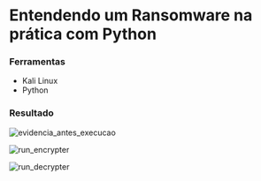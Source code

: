 # Entendendo um Ransomware na prática com Python

### Ferramentas

- Kali Linux
- Python

### Resultado

![evidencia_antes_execucao](https://github.com/user-attachments/assets/7a6bc275-ab3c-4db3-9da0-bee52477adaf)

![run_encrypter](https://github.com/user-attachments/assets/c0f0e418-7c5a-42df-a945-5fb4ee75a612)

![run_decrypter](https://github.com/user-attachments/assets/c27c4b17-d69b-4057-93a3-0b0069b48728)

